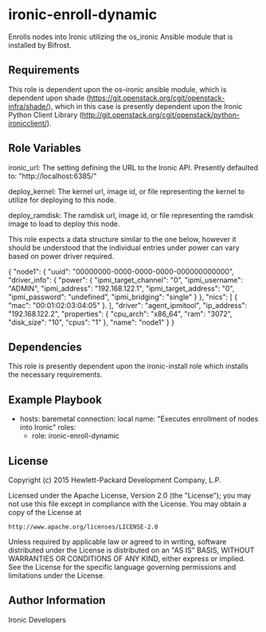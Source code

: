 ironic-enroll-dynamic
=====================

Enrolls nodes into Ironic utilizing the os_ironic Ansible module that is
installed by Bifrost.

Requirements
------------

This role is dependent upon the os-ironic ansible module, which is dependent
upon shade (https://git.openstack.org/cgit/openstack-infra/shade/), which in
this case is presently dependent upon the Ironic Python Client Library
(http://git.openstack.org/cgit/openstack/python-ironicclient/).

Role Variables
--------------

ironic_url: The setting defining the URL to the Ironic API.  Presently
            defaulted to: "http://localhost:6385/"

deploy_kernel: The kernel url, image id, or file representing the kernel to
               utilize for deploying to this node.

deploy_ramdisk: The ramdisk url, image id, or file representing the ramdisk
                image to load to deploy this node.

This role expects a data structure similar to the one below, however it should
be understood that the individual entries under power can vary based on power
driver required.

{
  "node1": {
    "uuid": "00000000-0000-0000-0000-000000000000",
    "driver_info": {
      "power": {
        "ipmi_target_channel": "0",
        "ipmi_username": "ADMIN",
        "ipmi_address": "192.168.122.1",
        "ipmi_target_address": "0",
        "ipmi_password": "undefined",
        "ipmi_bridging": "single"
      }
    },
    "nics": [
      {
        "mac": "00:01:02:03:04:05"
      }.
   ],
   "driver": "agent_ipmitool",
   "ip_address": "192.168.122.2",
   "properties": {
      "cpu_arch": "x86_64",
      "ram": "3072",
      "disk_size": "10",
      "cpus": "1"
    },
    "name": "node1"
  }
}

Dependencies
------------

This role is presently dependent upon the ironic-install role which installs
the necessary requirements.

Example Playbook
----------------

- hosts: baremetal
  connection: local
  name: "Executes enrollment of nodes into Ironic"
  roles:
    - role: ironic-enroll-dynamic

License
-------

Copyright (c) 2015 Hewlett-Packard Development Company, L.P.

Licensed under the Apache License, Version 2.0 (the "License");
you may not use this file except in compliance with the License.
You may obtain a copy of the License at

    http://www.apache.org/licenses/LICENSE-2.0

Unless required by applicable law or agreed to in writing, software
distributed under the License is distributed on an "AS IS" BASIS,
WITHOUT WARRANTIES OR CONDITIONS OF ANY KIND, either express or implied.
See the License for the specific language governing permissions and
limitations under the License.

Author Information
------------------

Ironic Developers
